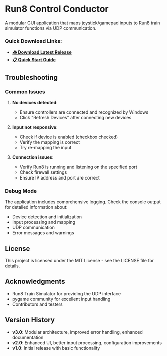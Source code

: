 # Run8 Control Conductor

A modular GUI application that maps joystick/gamepad inputs to Run8 train simulator functions via UDP communication.

### Quick Download Links:
- **[📥 Download Latest Release](https://github.com/Antarctican0/ctrlconductor/releases/latest)** 
- **[📋 Quick Start Guide](release/QUICK_START_GUIDE.md)**

## Troubleshooting

### Common Issues

1. **No devices detected**: 
   - Ensure controllers are connected and recognized by Windows
   - Click "Refresh Devices" after connecting new devices

2. **Input not responsive**:
   - Check if device is enabled (checkbox checked)
   - Verify the mapping is correct
   - Try re-mapping the input

3. **Connection issues**:
   - Verify Run8 is running and listening on the specified port
   - Check firewall settings
   - Ensure IP address and port are correct

### Debug Mode

The application includes comprehensive logging. Check the console output for detailed information about:
- Device detection and initialization
- Input processing and mapping
- UDP communication
- Error messages and warnings

## License

This project is licensed under the MIT License - see the LICENSE file for details.

## Acknowledgments

- Run8 Train Simulator for providing the UDP interface
- pygame community for excellent input handling
- Contributors and testers

## Version History

- **v3.0**: Modular architecture, improved error handling, enhanced documentation
- **v2.0**: Enhanced UI, better input processing, configuration improvements
- **v1.0**: Initial release with basic functionality
